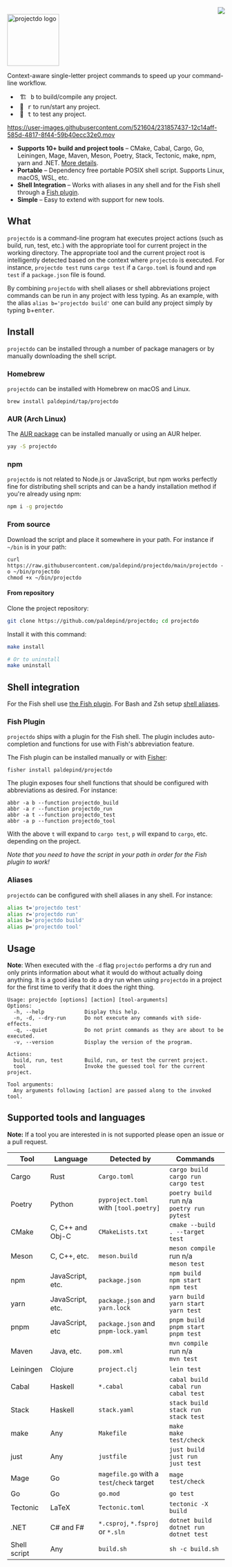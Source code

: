 <div align="right">
  <a href="https://github.com/paldepind/projectdo/actions/workflows/makefile.yml">
    <img src="https://github.com/paldepind/projectdo/actions/workflows/makefile.yml/badge.svg" />
  </a>
</div>
<picture>
  <source media="(prefers-color-scheme: dark)" srcset="docs/logo-dark.png">
  <source media="(prefers-color-scheme: light)" srcset="docs/logo-light.png">
  <img alt="projectdo logo" src="docs/logo-light.png" height="120">
</picture>

Context-aware single-letter project commands to speed up your command-line workflow.

* &hairsp; 🏗 &hairsp; <kbd>b</kbd> to build/compile any project.
* &hairsp; 🚀 &hairsp; <kbd>r</kbd> to run/start any project.
* &hairsp; 🧪 &hairsp; <kbd>t</kbd> to test any project.

https://user-images.githubusercontent.com/521604/231857437-12c14aff-585d-4817-8f44-59b40ecc32e0.mov

* **Supports 10+ build and project tools** – CMake, Cabal, Cargo, Go,
  Leiningen, Mage, Maven, Meson, Poetry, Stack, Tectonic, make, npm, yarn and .NET.
  [More details](#supported-tools-and-languages).
* **Portable** – Dependency free portable POSIX shell script. Supports Linux,
  macOS, WSL, etc.
* **Shell Integration** – Works with aliases in any shell and for the Fish
  shell through a [Fish plugin](#fish-plugin).
* **Simple** – Easy to extend with support for new tools.

## What

`projectdo` is a command-line program hat executes project actions (such as
build, run, test, etc.) with the appropriate tool for current project in the
working directory. The appropriate tool and the current project root is
intelligently detected based on the context where `projectdo` is executed. For
instance, `projectdo test` runs `cargo test` if a `Cargo.toml` is found and
`npm test` if a `package.json` file is found.

By combining `projectdo` with shell aliases or shell abbreviations project
commands can be run in any project with less typing. As an example, with the
alias `alias b='projectdo build'` one can build any project simply by typing
<kbd>b</kbd>+<kbd>enter</kbd>.

## Install

`projectdo` can be installed through a number of package managers or by
manually downloading the shell script.

### Homebrew

`projectdo` can be installed with Homebrew on macOS and Linux.

```
brew install paldepind/tap/projectdo
```

### AUR (Arch Linux)

The [AUR package](https://aur.archlinux.org/packages/projectdo) can be installed manually or using an AUR helper.

```sh
yay -S projectdo
```

### npm

`projectdo` is not related to Node.js or JavaScript, but npm works perfectly
fine for distributing shell scripts and can be a handy installation method if
you're already using npm:


```sh
npm i -g projectdo
```

### From source

Download the script and place it somewhere in your path. For instance if
`~/bin` is in your path:

```
curl https://raw.githubusercontent.com/paldepind/projectdo/main/projectdo -o ~/bin/projectdo
chmod +x ~/bin/projectdo
```

#### From repository

Clone the project repository:

```sh
git clone https://github.com/paldepind/projectdo; cd projectdo
```

Install it with this command:

```sh
make install

# Or to uninstall
make uninstall
```

## Shell integration

For the Fish shell use [the Fish plugin](#fish-plugin). For Bash and Zsh setup
[shell aliases](#aliases).

### Fish Plugin

`projectdo` ships with a plugin for the Fish shell. The plugin includes
auto-completion and functions for use with Fish's abbreviation feature.

The Fish plugin can be installed manually or with
[Fisher](https://github.com/jorgebucaran/fisher):

```
fisher install paldepind/projectdo
```

The plugin exposes four shell functions that should be configured with
abbreviations as desired. For instance:

```
abbr -a b --function projectdo_build
abbr -a r --function projectdo_run
abbr -a t --function projectdo_test
abbr -a p --function projectdo_tool
```

With the above `t` will expand to `cargo test`, `p` will expand to `cargo`,
etc. depending on the project.

_Note that you need to have the script in your path in order for the Fish plugin to work!_

### Aliases

`projectdo` can be configured with shell aliases in any shell. For instance:

```sh
alias t='projectdo test'
alias r='projectdo run'
alias b='projectdo build'
alias p='projectdo tool'
```

## Usage

**Note**: When executed with the `-d` flag `projectdo` performs a dry run and
only prints information about what it would do without actually doing anything.
It is a good idea to do a dry run when using `projectdo` in a project for the
first time to verify that it does the right thing.

```
Usage: projectdo [options] [action] [tool-arguments]
Options:
  -h, --help             Display this help.
  -n, -d, --dry-run      Do not execute any commands with side-effects.
  -q, --quiet            Do not print commands as they are about to be executed.
  -v, --version          Display the version of the program.

Actions:
  build, run, test       Build, run, or test the current project.
  tool                   Invoke the guessed tool for the current project.

Tool arguments:
  Any arguments following [action] are passed along to the invoked tool.
```

## Supported tools and languages

**Note:** If a tool you are interested in is not supported please open an issue or a pull
request.

| Tool         | Language         | Detected by                                | Commands                                               |
|--------------|------------------|--------------------------------------------|--------------------------------------------------------|
| Cargo        | Rust             | `Cargo.toml`                               | `cargo build` <br/> `cargo run` <br/> `cargo test`     |
| Poetry       | Python           | `pyproject.toml` with `[tool.poetry]`      | `poetry build` <br/> run n/a <br/> `poetry run pytest` |
| CMake        | C, C++ and Obj-C | `CMakeLists.txt`                           | `cmake --build . --target test`                        |
| Meson        | C, C++, etc.     | `meson.build`                              | `meson compile` <br/> run n/a <br/> `meson test`       |
| npm          | JavaScript, etc. | `package.json`                             | `npm build` <br/> `npm start` <br/> `npm test`         |
| yarn         | JavaScript, etc. | `package.json` and `yarn.lock`             | `yarn build` <br/> `yarn start` <br/> `yarn test`      |
| pnpm         | JavaScript, etc  | `package.json` and `pnpm-lock.yaml`        | `pnpm build` <br/> `pnpm start` <br/> `pnpm test`      |
| Maven        | Java, etc.       | `pom.xml`                                  | `mvn compile` <br/> run n/a <br/> `mvn test`           |
| Leiningen    | Clojure          | `project.clj`                              | `lein test`                                            |
| Cabal        | Haskell          | `*.cabal`                                  | `cabal build` <br/> `cabal run` <br/> `cabal test`     |
| Stack        | Haskell          | `stack.yaml`                               | `stack build` <br/> `stack run` <br/> `stack test`     |
| make         | Any              | `Makefile`                                 | `make` <br/> `make test/check`                         |
| just         | Any              | `justfile`                                 | `just build` <br /> `just run` <br /> `just test`      |
| Mage         | Go               | `magefile.go` with a `test`/`check` target | `mage test/check`                                      |
| Go           | Go               | `go.mod`                                   | `go test`                                              |
| Tectonic     | LaTeX            | `Tectonic.toml`                            | `tectonic -X build`                                    |
| .NET         | C# and F#        | `*.csproj`, `*.fsproj` or `*.sln`          | `dotnet build` <br/> `dotnet run` <br/> `dotnet test`  |
| Shell script | Any              | `build.sh`                                 | `sh -c build.sh`                                       |

